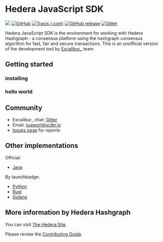 # Hedera JavaScript SDK


[![](https://img.shields.io/badge/project-Excalibur__-ef5777.svg?style=popout-square)](https://github.com/xclbrio)
[![GitHub](https://img.shields.io/github/license/xclbrio/hedera-sdk-javascript.svg?style=flat-square)](https://github.com/xclbrio/hedera-sdk-javascript/blob/master/LICENSE)
[![Travis (.com)](https://img.shields.io/travis/com/xclbrio/hedera-sdk-javascript.svg?style=flat-square)](https://travis-ci.com/xclbrio/hedera-sdk-javascript)
[![GitHub release](https://img.shields.io/github/release/xclbrio/hedera-sdk-javascript.svg?style=flat-square)](https://github.com/xclbrio/hedera-sdk-javascript/releases)
[![Gitter](https://img.shields.io/gitter/room/:user/:repo.svg?style=flat-square)](https://gitter.im/xclbrio/Lobby)

Hedera JavaScript SDK is the environment for working with Hedera Hashgraph - a consensus platform using the hashgraph consensus algorithm for fast, fair and secure transactions. This is an unofficial version of the development tool by [Excalibur_](https://github.com/xclbrio) team.


## Getting started

### installing
### hello world


## Community
 * Excalibur_ chat: [Gitter](https://gitter.im/xclbrio/Lobby)
 * Email: support@xclbr.io
 * [Issues page](https://github.com/xclbrio/DLL/issues) for reports
## Other implementations

Offiсial:
 * [Java](https://github.com/hashgraph/hedera-sdk-java)
 
By launchbadge:
 * [Python](https://github.com/launchbadge/hedera-sdk-python)
 * [Rust](https://github.com/launchbadge/hedera-sdk-rust)
 * [Golang](https://github.com/launchbadge/hedera-sdk-go)
 
 ## More information by Hedera Hashgraph
You can visit [The Hedera Site](https://www.hedera.com/).

Please review the [Contributing Guide](https://github.com/hashgraph/hedera-sdk-java/blob/master/CONTRIBUTING.md).
